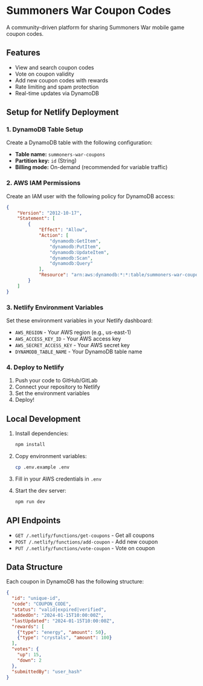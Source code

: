 # Summoners War Coupon Codes

A community-driven platform for sharing Summoners War mobile game coupon codes.

## Features

- View and search coupon codes
- Vote on coupon validity
- Add new coupon codes with rewards
- Rate limiting and spam protection
- Real-time updates via DynamoDB

## Setup for Netlify Deployment

### 1. DynamoDB Table Setup

Create a DynamoDB table with the following configuration:

- **Table name:** `summoners-war-coupons`
- **Partition key:** `id` (String)
- **Billing mode:** On-demand (recommended for variable traffic)

### 2. AWS IAM Permissions

Create an IAM user with the following policy for DynamoDB access:

```json
{
    "Version": "2012-10-17",
    "Statement": [
        {
            "Effect": "Allow",
            "Action": [
                "dynamodb:GetItem",
                "dynamodb:PutItem",
                "dynamodb:UpdateItem",
                "dynamodb:Scan",
                "dynamodb:Query"
            ],
            "Resource": "arn:aws:dynamodb:*:*:table/summoners-war-coupons"
        }
    ]
}
```

### 3. Netlify Environment Variables

Set these environment variables in your Netlify dashboard:

- `AWS_REGION` - Your AWS region (e.g., us-east-1)
- `AWS_ACCESS_KEY_ID` - Your AWS access key
- `AWS_SECRET_ACCESS_KEY` - Your AWS secret key
- `DYNAMODB_TABLE_NAME` - Your DynamoDB table name

### 4. Deploy to Netlify

1. Push your code to GitHub/GitLab
2. Connect your repository to Netlify
3. Set the environment variables
4. Deploy!

## Local Development

1. Install dependencies:
   ```bash
   npm install
   ```

2. Copy environment variables:
   ```bash
   cp .env.example .env
   ```

3. Fill in your AWS credentials in `.env`

4. Start the dev server:
   ```bash
   npm run dev
   ```

## API Endpoints

- `GET /.netlify/functions/get-coupons` - Get all coupons
- `POST /.netlify/functions/add-coupon` - Add new coupon
- `PUT /.netlify/functions/vote-coupon` - Vote on coupon

## Data Structure

Each coupon in DynamoDB has the following structure:

```json
{
  "id": "unique-id",
  "code": "COUPON_CODE",
  "status": "valid|expired|verified",
  "addedOn": "2024-01-15T10:00:00Z",
  "lastUpdated": "2024-01-15T10:00:00Z",
  "rewards": [
    {"type": "energy", "amount": 50},
    {"type": "crystals", "amount": 100}
  ],
  "votes": {
    "up": 15,
    "down": 2
  },
  "submittedBy": "user_hash"
}
```